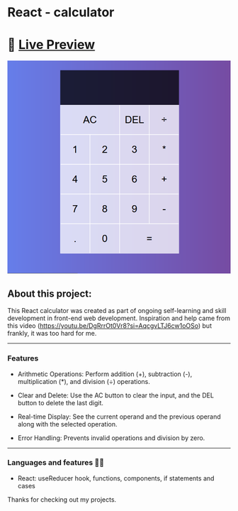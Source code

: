 
# React - calculator

# 🔗 [Live Preview](https://delightful-croquembouche-b37e40.netlify.app/)
![Design preview](./preview.png)

## About this project:

This React calculator was created as part of ongoing self-learning and skill development in front-end web development. Inspiration and help came from this video (https://youtu.be/DgRrrOt0Vr8?si=AqcgvLTJ6cw1oOSo) but frankly, it was too hard for me.

---

### Features

* Arithmetic Operations: Perform addition (+), subtraction (-), multiplication (*), and division (÷) operations.

* Clear and Delete: Use the AC button to clear the input, and the DEL button to delete the last digit.

* Real-time Display: See the current operand and the previous operand along with the selected operation.

* Error Handling: Prevents invalid operations and division by zero.

---

### Languages and features 👨‍💻 

- React: useReducer hook, functions, components, if statements and cases

Thanks for checking out my projects.

